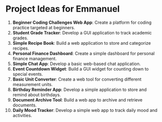 # Project Ideas for Emmanuel

1. **Beginner Coding Challenges Web App**: Create a platform for coding practice targeted at beginners.
2. **Student Grade Tracker**: Develop a GUI application to track academic grades.
3. **Simple Recipe Book**: Build a web application to store and categorize recipes.
4. **Personal Finance Dashboard**: Create a simple dashboard for personal finance management.
5. **Simple Chat App**: Develop a basic web-based chat application.
6. **Event Countdown Widget**: Build a GUI widget for counting down to special events.
7. **Basic Unit Converter**: Create a web tool for converting different measurement units.
8. **Birthday Reminder App**: Develop a simple application to store and remind about birthdays.
9. **Document Archive Tool**: Build a web app to archive and retrieve documents.
10. **Daily Mood Tracker**: Develop a simple web app to track daily mood and activities.
